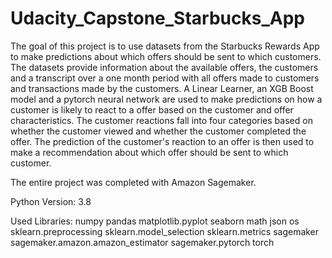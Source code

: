 # Udacity_Capstone_Starbucks_App
The goal of this project is to use datasets from the Starbucks Rewards App to make predictions about which offers should be sent to which customers. The datasets provide information about the available offers, the customers and a transcript over a one month period with all offers made to customers and transactions made by the customers. A Linear Learner, an XGB Boost model and a pytorch neural network are used to make predictions on how a customer is likely to react to a offer based on the customer and offer characteristics. The customer reactions fall into four categories based on whether the customer viewed and whether the customer completed the offer. The prediction of the customer's reaction to an offer is then used to make a recommendation about which offer should be sent to which customer.

The entire project was completed with Amazon Sagemaker.

Python Version: 3.8

Used Libraries:
numpy
pandas
matplotlib.pyplot
seaborn
math
json
os
sklearn.preprocessing
sklearn.model_selection
sklearn.metrics
sagemaker
sagemaker.amazon.amazon_estimator
sagemaker.pytorch
torch

